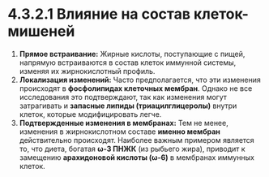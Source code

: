 # 4.3.2.1 Влияние на состав клеток-мишеней

1.  **Прямое встраивание:** Жирные кислоты, поступающие с пищей, напрямую встраиваются в состав клеток иммунной системы, изменяя их жирнокислотный профиль.
2.  **Локализация изменений:** Часто предполагается, что эти изменения происходят в **фосфолипидах клеточных мембран**. Однако не все исследования это подтверждают, так как изменения могут затрагивать и **запасные липиды (триацилглицеролы)** внутри клеток, которые модифицировать легче.
3.  **Подтвержденные изменения в мембранах:** Тем не менее, изменения в жирнокислотном составе **именно мембран** действительно происходят. Наиболее важным примером является то, что диета, богатая **ω-3 ПНЖК** (из рыбьего жира), приводит к замещению **арахидоновой кислоты (ω-6)** в мембранах иммунных клеток.
